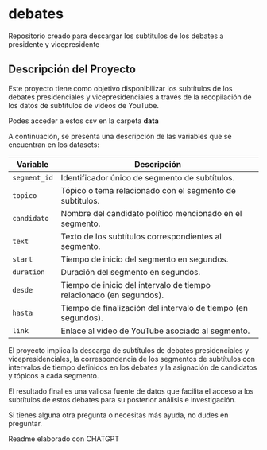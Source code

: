 # debates
Repositorio creado para descargar los subtitulos de los debates a presidente y vicepresidente

## Descripción del Proyecto

Este proyecto tiene como objetivo disponibilizar los subtítulos de los debates presidenciales y vicepresidenciales a través de la recopilación de los datos de subtítulos de videos de YouTube. 

Podes acceder a estos csv en la carpeta **data**

A continuación, se presenta una descripción de las variables que se encuentran en los datasets:

| Variable     | Descripción                                                |
|--------------|-----------------------------------------------------------|
| `segment_id` | Identificador único de segmento de subtítulos.          |
| `topico`     | Tópico o tema relacionado con el segmento de subtítulos. |
| `candidato`  | Nombre del candidato político mencionado en el segmento. |
| `text`       | Texto de los subtítulos correspondientes al segmento.    |
| `start`      | Tiempo de inicio del segmento en segundos.       |
| `duration`   | Duración del segmento en segundos.                        |
| `desde`      | Tiempo de inicio del intervalo de tiempo relacionado (en segundos).   |
| `hasta`      | Tiempo de finalización del intervalo de tiempo (en segundos).         |
| `link`       | Enlace al video de YouTube asociado al segmento.         |

El proyecto implica la descarga de subtítulos de debates presidenciales y vicepresidenciales, la correspondencia de los segmentos de subtítulos con intervalos de tiempo definidos en los debates y la asignación de candidatos y tópicos a cada segmento.

El resultado final es una valiosa fuente de datos que facilita el acceso a los subtítulos de estos debates para su posterior análisis e investigación.

Si tienes alguna otra pregunta o necesitas más ayuda, no dudes en preguntar.

Readme elaborado con CHATGPT 

